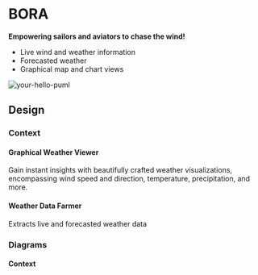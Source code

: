 # BORA
**Empowering sailors and aviators to chase the wind!**

- Live wind and weather information
- Forecasted weather
- Graphical map and chart views



![your-hello-puml](http://www.plantuml.com/plantuml/proxy?cache=no&src=https://raw.githubusercontent.com/highglow/bora/master/design/01-Context.puml)

## Design
### Context



#### Graphical Weather Viewer
Gain instant insights with beautifully crafted weather visualizations, encompassing wind speed and direction, temperature, precipitation, and more.

#### Weather Data Farmer
Extracts live and forecasted weather data


### Diagrams
#### Context
